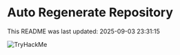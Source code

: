 # Auto Regenerate Repository

This README was last updated: 2025-09-03 23:31:15

 ![TryHackMe](https://tryhackme.com/badge/533634)